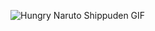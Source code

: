 ![Hungry Naruto Shippuden GIF](https://github.com/user-attachments/assets/4802ab31-c9ea-4274-af6c-4888b6b47b15)
